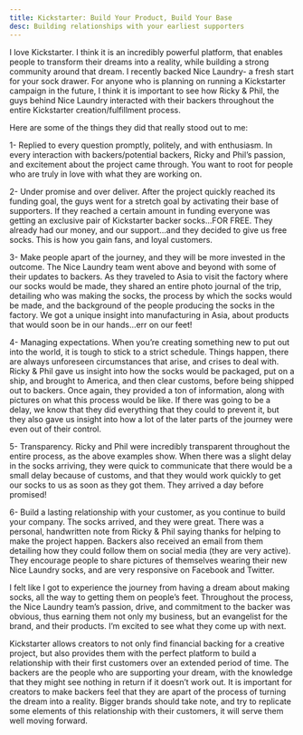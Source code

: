 ```yaml
---
title: Kickstarter: Build Your Product, Build Your Base
desc: Building relationships with your earliest supporters
---
```


I love Kickstarter. I think it is an incredibly powerful platform, that enables people to transform their dreams into a reality, while building a strong community around that dream. I recently backed Nice Laundry- a fresh start for your sock drawer. For anyone who is planning on running a Kickstarter campaign in the future, I think it is important to see how Ricky & Phil, the guys behind Nice Laundry interacted with their backers throughout the entire Kickstarter creation/fulfillment process.

Here are some of the things they did that really stood out to me:

1- Replied to every question promptly, politely, and with enthusiasm.
In every interaction with backers/potential backers, Ricky and Phil’s passion, and excitement about the project came through. You want to root for people who are truly in love with what they are working on.

2- Under promise and over deliver.
After the project quickly reached its funding goal, the guys went for a stretch goal by activating their base of supporters. If they reached a certain amount in funding everyone was getting an exclusive pair of Kickstarter backer socks…FOR FREE. They already had our money, and our support…and they decided to give us free socks. This is how you gain fans, and loyal customers.

3- Make people apart of the journey, and they will be more invested in the outcome.
The Nice Laundry team went above and beyond with some of their updates to backers. As they traveled to Asia to visit the factory where our socks would be made, they shared an entire photo journal of the trip, detailing who was making the socks, the process by which the socks would be made, and the background of the people producing the socks in the factory. We got a unique insight into manufacturing in Asia, about products that would soon be in our hands…err on our feet!

4- Managing expectations.
When you’re creating something new to put out into the world, it is tough to stick to a strict schedule. Things happen, there are always unforeseen circumstances that arise, and crises to deal with. Ricky & Phil gave us insight into how the socks would be packaged, put on a ship, and brought to America, and then clear customs, before being shipped out to backers. Once again, they provided a ton of information, along with pictures on what this process would be like. If there was going to be a delay, we know that they did everything that they could to prevent it, but they also gave us insight into how a lot of the later parts of the journey were even out of their control.

5- Transparency.
Ricky and Phil were incredibly transparent throughout the entire process, as the above examples show. When there was a slight delay in the socks arriving, they were quick to communicate that there would be a small delay because of customs, and that they would work quickly to get our socks to us as soon as they got them. They arrived a day before promised!

6- Build a lasting relationship with your customer, as you continue to build your company.
The socks arrived, and they were great. There was a personal, handwritten note from Ricky & Phil saying thanks for helping to make the project happen. Backers also received an email from them detailing how they could follow them on social media (they are very active). They encourage people to share pictures of themselves wearing their new Nice Laundry socks, and are very responsive on Facebook and Twitter.

I felt like I got to experience the journey from having a dream about making socks, all the way to getting them on people’s feet. Throughout the process, the Nice Laundry team’s passion, drive, and commitment to the backer was obvious, thus earning them not only my business, but an evangelist for the brand, and their products. I’m excited to see what they come up with next.

Kickstarter allows creators to not only find financial backing for a creative project, but also provides them with the perfect platform to build a relationship with their first customers over an extended period of time. The backers are the people who are supporting your dream, with the knowledge that they might see nothing in return if it doesn’t work out. It is important for creators to make backers feel that they are apart of the process of turning the dream into a reality. Bigger brands should take note, and try to replicate some elements of this relationship with their customers, it will serve them well moving forward.